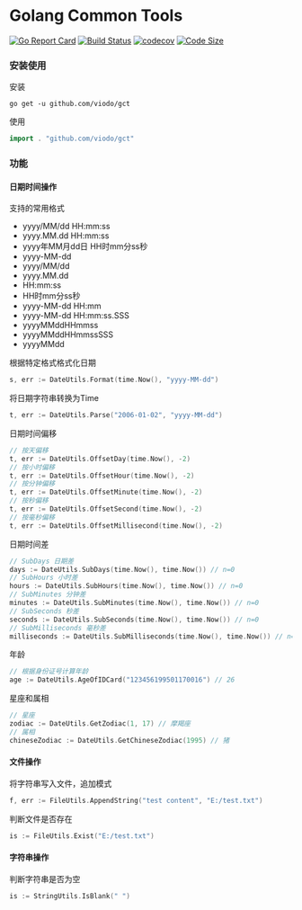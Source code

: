 # Golang Common Tools

[![Go Report Card](https://goreportcard.com/badge/github.com/viodo/gct)](https://goreportcard.com/report/github.com/viodo/gct)
[![Build Status](https://github.com/viodo/gct/workflows/gct-test/badge.svg)](https://github.com/viodo/gct/actions)
[![codecov](https://codecov.io/gh/viodo/gct/branch/master/graph/badge.svg)](https://codecov.io/gh/viodo/gct)
[![Code Size](https://img.shields.io/github/languages/code-size/viodo/gct.svg?style=flat-square)](https://github.com/viodo/gct)

### 安装使用

安装

```shell
go get -u github.com/viodo/gct
```

使用

```go
import . "github.com/viodo/gct"
```
### 功能

#### 日期时间操作

支持的常用格式

- yyyy/MM/dd HH:mm:ss
- yyyy.MM.dd HH:mm:ss
- yyyy年MM月dd日 HH时mm分ss秒
- yyyy-MM-dd
- yyyy/MM/dd
- yyyy.MM.dd
- HH:mm:ss
- HH时mm分ss秒
- yyyy-MM-dd HH:mm
- yyyy-MM-dd HH:mm:ss.SSS
- yyyyMMddHHmmss
- yyyyMMddHHmmssSSS
- yyyyMMdd


根据特定格式格式化日期

```go
s, err := DateUtils.Format(time.Now(), "yyyy-MM-dd")
```

将日期字符串转换为Time

```go
t, err := DateUtils.Parse("2006-01-02", "yyyy-MM-dd")
```

日期时间偏移

```go
// 按天偏移
t, err := DateUtils.OffsetDay(time.Now(), -2)
// 按小时偏移
t, err := DateUtils.OffsetHour(time.Now(), -2)
// 按分钟偏移
t, err := DateUtils.OffsetMinute(time.Now(), -2)
// 按秒偏移
t, err := DateUtils.OffsetSecond(time.Now(), -2)
// 按毫秒偏移
t, err := DateUtils.OffsetMillisecond(time.Now(), -2)
```

日期时间差

```go
// SubDays 日期差
days := DateUtils.SubDays(time.Now(), time.Now()) // n=0
// SubHours 小时差
hours := DateUtils.SubHours(time.Now(), time.Now()) // n=0
// SubMinutes 分钟差
minutes := DateUtils.SubMinutes(time.Now(), time.Now()) // n=0
// SubSeconds 秒差
seconds := DateUtils.SubSeconds(time.Now(), time.Now()) // n=0
// SubMilliseconds 毫秒差
milliseconds := DateUtils.SubMilliseconds(time.Now(), time.Now()) // n=0
```

年龄

```go
// 根据身份证号计算年龄
age := DateUtils.AgeOfIDCard("123456199501170016") // 26
```

星座和属相

```go
// 星座
zodiac := DateUtils.GetZodiac(1, 17) // 摩羯座
// 属相
chineseZodiac := DateUtils.GetChineseZodiac(1995) // 猪
```

#### 文件操作

将字符串写入文件，追加模式

```go
f, err := FileUtils.AppendString("test content", "E:/test.txt")
```

判断文件是否存在

```go
is := FileUtils.Exist("E:/test.txt")
```

#### 字符串操作

判断字符串是否为空

```go
is := StringUtils.IsBlank(" ")
```
